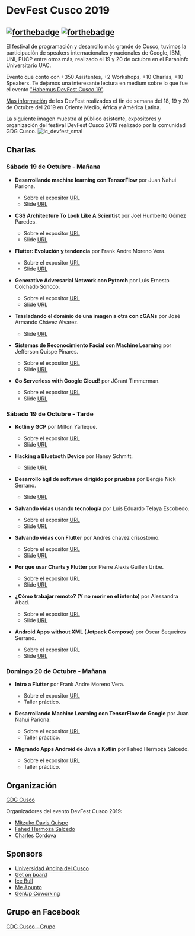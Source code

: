 # DevFest Cusco 2019
[![forthebadge](https://forthebadge.com/images/badges/built-by-developers.svg)](https://forthebadge.com) [![forthebadge](https://forthebadge.com/images/badges/for-sharks.svg)](https://forthebadge.com)
-----
El festival de programación y desarrollo más grande de Cusco, tuvimos la participación de speakers internacionales y nacionales de Google, IBM, UNI, PUCP entre otros más, realizado el 19 y 20 de octubre en el Paraninfo Universitario UAC.

Evento que conto con +350 Asistentes, +2 Workshops, +10 Charlas, +10 Speakers. Te dejamos una interesante lectura en medium sobre lo que fue el evento ["Habemus DevFest Cusco 19"](https://medium.com/@jeffersonquispep/habemus-devfest19-cusco-3010f7c6c773).

[Mas información](https://www.facebook.com/967415219957038/photos/a.975551702476723/2669994886365721/?type=3&theater) de los DevFest realizados el fin de semana del 18, 19 y 20 de Octubre del 2019 en Oriente Medio, África y América Latina.

La siguiente imagen muestra al público asistente, expositores y organización del festival DevFest Cusco 2019 realizado por la comunidad GDG Cusco. 
![ic_devfest_smal](https://user-images.githubusercontent.com/8326973/67813921-c337b580-fa70-11e9-8ab1-f874e579c02f.png)

## Charlas
### Sábado 19 de Octubre - Mañana
- **Desarrollando machine learning con TensorFlow**  por Juan Ñahui Pariona.

    - Sobre el expositor [URL](https://www.facebook.com/gdgcusco/photos/a.1207259889309222/2497409363627595/?type=3&theater)
    - Slide [URL](https://drive.google.com/drive/folders/1f-38ZxN1RN5r2xZbEYl-IhVSB0x2UQw3?usp=sharing)

- **CSS Architecture To Look Like A Scientist**  por Joel Humberto Gómez Paredes.

    - Sobre el expositor [URL](https://www.facebook.com/gdgcusco/photos/a.1207259889309222/2503124753056056/?type=3&theater)
    - Slide [URL](https://docs.google.com/presentation/d/19MSAhLTALnyuPADbMmQSTZsWyz5CzzbcjEmkKcnDXsw/edit?usp=drivesdk)
    
- **Flutter: Evolución y tendencia**  por Frank Andre Moreno Vera.

    - Sobre el expositor [URL](https://www.facebook.com/gdgcusco/photos/a.1207259889309222/2495156103852921/?type=3&theater)
    - Slide [URL](https://docs.google.com/presentation/d/1EFQGpwQOt2jpXB1VxBG65McCVxuZ7GUEAjqUnvw9wTo/edit#slide=id.g5baf8905d1_0_158)
    
- **Generative Adversarial Network con Pytorch**  por Luis Ernesto Colchado Soncco.

    - Sobre el expositor [URL](https://www.facebook.com/gdgcusco/photos/a.1207259889309222/2500054900029708/?type=3&theater)
    - Slide [URL](https://docs.google.com/presentation/d/1WP682Qky8t3JeSabkP1dMzz6JGrQSZjrQOesiLKKPhE/edit)

- **Trasladando el dominio de una imagen a otra con cGANs**  por José Armando Chávez Alvarez.

    - Slide [URL](https://docs.google.com/presentation/d/1iDiBoC8AUOrnoCgMJj3y79o6bLpLJwjgIFnIZSu1uM4/edit?usp=sharing)

- **Sistemas de Reconocimiento Facial con Machine Learning**  por Jefferson Quispe Pinares.

    - Sobre el expositor [URL](https://www.facebook.com/gdgcusco/photos/a.1207259889309222/2503801956321669/?type=3&theater)
    - Slide [URL](https://docs.google.com/presentation/d/1WItO4efWzwvqrsNX4ZngiWHYjgPWwX2b-VOfYJ2jMR0/edit?usp=sharing)

- **Go Serverless with Google Cloud!**  por JGrant Timmerman.

    - Sobre el expositor [URL](https://www.facebook.com/gdgcusco/photos/a.1207259889309222/2508868292481702/?type=3&theater)
    - Slide [URL]()

### Sábado 19 de Octubre - Tarde
- **Kotlin y GCP**  por Milton Yarleque.

    - Sobre el expositor [URL](https://www.facebook.com/gdgcusco/photos/a.1207259889309222/2499087526793112/?type=3&theater)
    - Slide [URL]()
    
- **Hacking a Bluetooth Device**  por Hansy Schmitt.

    - Slide [URL](https://docs.google.com/presentation/d/1_60j0WDTtKKtIXralsqvmg1QeOz0_vqxWnr4xqb4KuU/edit?usp=sharing)
    
- **Desarrollo ágil de software dirigido por pruebas**  por Bengie Nick Serrano.

    - Slide [URL]()

- **Salvando vidas usando tecnología**  por Luis Eduardo Telaya Escobedo.

    - Sobre el expositor [URL](https://www.facebook.com/gdgcusco/photos/a.1207259889309222/2503940389641159/?type=3&theater)
    - Slide [URL](https://drive.google.com/file/d/11TJVCGios0rNeeJX0q8uTmVpTzLh9RT7/view?usp=sharing)
    
- **Salvando vidas con Flutter**  por Andres chavez crisostomo.

    - Sobre el expositor [URL](https://www.facebook.com/gdgcusco/photos/a.1207259889309222/2499869303381601/?type=3&theater)
    - Slide [URL](https://docs.google.com/presentation/d/1_k9wxZ5d0XIIB4iq2iX4SF_SnqILeQ5TbTRNpHKfQFc/edit?fbclid=IwAR3qiBLLOOj5BzQauwV9UP9hAA_w4sdBSqdokUmKeybgUQZ62oG3L7UnCo0#slide=id.g7085b8d383_0_0)
    
- **Por que usar Charts y Flutter**  por Pierre Alexis Guillen Uribe.

    - Sobre el expositor [URL](https://www.facebook.com/gdgcusco/photos/a.1207259889309222/2499416046760260/?type=3&theater)
    - Slide [URL](https://drive.google.com/file/d/1LKujWFUF9dC6cgUQWHO74ThWjb3FnTOY/view?usp=sharing)

- **¿Cómo trabajar remoto? (Y no morir en el intento)**  por Alessandra Abad.

    - Sobre el expositor [URL](https://www.facebook.com/gdgcusco/photos/a.1207259889309222/2509020369133161/?type=3&theater)
    - Slide [URL]()
    
- **Android Apps without XML (Jetpack Compose)**  por Oscar Sequeiros Serrano.

    - Sobre el expositor [URL](https://www.facebook.com/gdgcusco/photos/a.1207259889309222/2500961823272349/?type=3&theater)
    - Slide [URL](https://docs.google.com/presentation/d/1qHSqNudV_TtLY-pMCO_lPyQDyG_0lYHEEgQqPeZ2ofI/edit#slide=id.gc6f9544c1_0_0)

### Domingo 20 de Octubre - Mañana
- **Intro a Flutter**  por Frank Andre Moreno Vera.

    - Sobre el expositor [URL](https://www.facebook.com/gdgcusco/photos/a.1207259889309222/2495156103852921/?type=3&theater)
    - Taller práctico.

- **Desarrollando Machine Learning con TensorFlow de Google**  por Juan Ñahui Pariona.

    - Sobre el expositor [URL](https://www.facebook.com/gdgcusco/photos/a.1207259889309222/2500961823272349/?type=3&theater)
    - Taller práctico.

- **Migrando Apps Android de Java a Kotlin**  por Fahed Hermoza Salcedo.

    - Sobre el expositor [URL](https://www.facebook.com/gdgcusco/photos/a.1207259889309222/2505608196141045/?type=3&theater)
    - Taller práctico.

## Organización 
[GDG Cusco](https://github.com/GDG-Cusco)

Organizadores del evento DevFest Cusco 2019:

- [Mítzuko Davis Quispe](https://www.facebook.com/mitzukodavis)
- [Fahed Hermoza Salcedo](https://www.facebook.com/fahed19)
- [Charles Cordova](https://www.facebook.com/charlescordovav)

## Sponsors
 - [Universidad Andina del Cusco](https://www.facebook.com/UniversidadAndinaCusco/)
 - [Get on board](https://www.getonbrd.com/)
 - [Ice Bull](https://www.facebook.com/IceBull-Solutions-1193850847443086/)
 - [Me Apunto](https://www.facebook.com/meapuntoapp/)
 - [GenUp Coworking](https://www.facebook.com/coworking.cusco/)

## Grupo en Facebook 
[GDG Cusco - Grupo](https://www.facebook.com/gdgcusco/)




